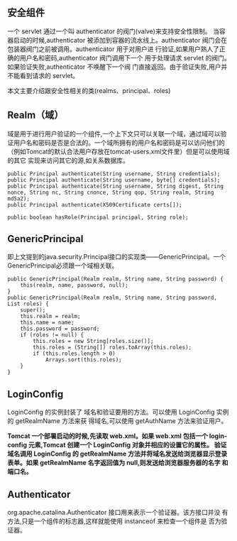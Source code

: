 ## 安全组件

一个 servlet 通过一个叫 authenticator 的阀门(valve)来支持安全性限制。 当容器启动的时候,authenticator 被添加到容器的流水线上。authenticator 阀门会在包装器阀门之前被调用。authenticator 用于对用户进 行验证,如果用户熟人了正确的用户名和密码,authenticator 阀门调用下一个 用于处理请求 servlet 的阀门。如果验证失败,authenticator 不唤醒下一个阀 门直接返回。由于验证失败,用户并不能看到请求的 servlet。

本文主要介绍跟安全性相关的类(realms、principal、roles)

## Realm（域）

域是用于进行用户验证的一个组件,一个上下文只可以关联一个域，通过域可以验证用户名和密码是否是合法的。一个域所拥有的用户名和密码是可以访问他们的（例如Tomcat的默认合法用户存放在tomcat-users.xml文件里）但是可以使用域的其它 实现来访问其它的源,如关系数据库。

	public Principal authenticate(String username, String credentials);	public Principal authenticate(String username, byte[] credentials);	public Principal authenticate(String username, String digest, String nonce, String nc, String cnonce, String qop, String realm, String md5a2);	public Principal authenticate(X509Certificate certs[]);
	
	public boolean hasRole(Principal principal, String role);## GenericPrincipal
即上文提到的java.security.Principal接口的实现类——GenericPrincipal。一个GenericPrincipal必须跟一个域相关联。
	public GenericPrincipal(Realm realm, String name, String password) {		this(realm, name, password, null);
	}
	public GenericPrincipal(Realm realm, String name, String password, List roles) {    	super();    	this.realm = realm;		this.name = name;    	this.password = password;    	if (roles != null) {      		this.roles = new String[roles.size()];      		this.roles = (String[]) roles.toArray(this.roles);      		if (this.roles.length > 0)        		Arrays.sort(this.roles);    	}	}

## LoginConfig

LoginConfig 的实例封装了 域名和验证要用的方法。可以使用 LoginConfig 实例的 getRealmName 方法来获 得域名,可以使用 getAuthName 方法来验证用户。

**Tomcat 一个部署启动的时候,先读取 web.xml。如果 web.xml 包括一个 login-config 元素,Tomcat 创建一个 LoginConfig 对象并相应的设置它的属性。 验证域名调用 LoginConfig 的 getRealmName 方法并将域名发送给浏览器显示登录表单。如果 getRealmName 名字返回值为 null,则发送给浏览器服务器的名字 和端口名。**

## Authenticator

org.apache.catalina.Authenticator 接口用来表示一个验证器。该方接口并没 有方法,只是一个组件的标志器,这样就能使用 instanceof 来检查一个组件是 否为验证器。